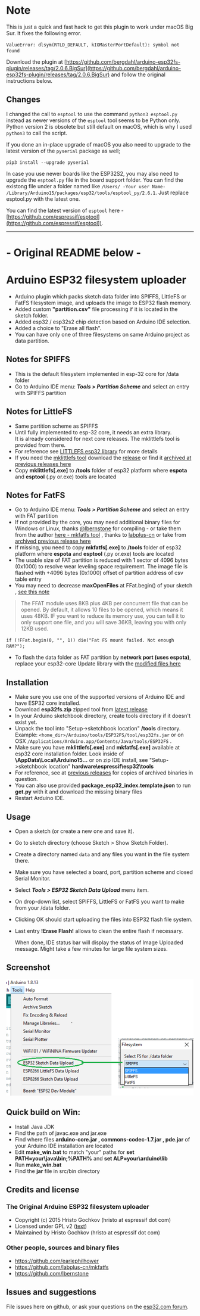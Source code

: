 # Note

This is just a quick and fast hack to get this plugin to work under macOS Big Sur. It fixes the following error.
```
ValueError: dlsym(RTLD_DEFAULT, kIOMasterPortDefault): symbol not found
```

Download the plugin at [https://github.com/bergdahl/arduino-esp32fs-plugin/releases/tag/2.0.6.BigSur](https://github.com/bergdahl/arduino-esp32fs-plugin/releases/tag/2.0.6.BigSur) and follow the original instructions below.

## Changes
I changed the call to `esptool` to use the command `python3 esptool.py` instead as
newer versions of the `esptool` tool seems to be Python only. Python version 2 is obsolete but still default on macOS, which is why I used `python3` to call the script.

If you done an in-place upgrade of macOS you also need to upgrade to the latest version of the `pyserial` package as well;
```
pip3 install --upgrade pyserial
```

In case you use newer boards like the ESP32S2, you may also need to upgrade the `esptool.py` file in the board support folder. You can find the existong file under a folder named like `/Users/ -Your user Name- /Library/Arduino15/packages/esp32/tools/esptool_py/2.6.1`. Just replace esptool.py with the latest one. 

You can find the latest version of `esptool` here - [https://github.com/espressif/esptool](https://github.com/espressif/esptool]). 

---
# - Original README below -

# Arduino ESP32 filesystem uploader 

- Arduino plugin which packs sketch data folder into SPIFFS, LittleFS or FatFS filesystem image,
and uploads the image to ESP32 flash memory.
- Added custom **"partition.csv"** file processing if it is located in the sketch folder.
- Added esp32 / esp32s2 chip detection based on Arduino IDE selection.
- Added a choice to "Erase all flash".
- You can have only one of three filesystems on same Arduino project as data partition.

## Notes for SPIFFS

- This is the default filesystem implemented in esp-32 core for /data folder
- Go to Arduino IDE menu: ***Tools > Partition Scheme*** and select an entry with SPIFFS partition

## Notes for LittleFS

- Same partition scheme as SPIFFS
- Until fully implemented to esp-32 core, it needs an extra library.  
It is already considered for next core releases. The mklittlefs tool is provided from there.
- For reference see [LITTLEFS esp32 library](https://github.com/lorol/LITTLEFS) for more details
- If you need the [mklittlefs tool](https://github.com/earlephilhower/mklittlefs) download the [release](https://github.com/earlephilhower/mklittlefs/releases) or find it [archived at previous releases here](https://github.com/lorol/arduino-esp32fs-plugin/releases )
- Copy **mklittlefs[.exe]** to **/tools** folder of esp32 platform where **espota** and **esptool** (.py or.exe) tools are located

## Notes for FatFS

- Go to Arduino IDE menu: ***Tools > Partition Scheme*** and select an entry with FAT partition
- If not provided by the core, you may need additional binary files for Windows or Linux, thanks [@lbernstone](https://github.com/lbernstone) for compiling - or take them from the author [here - mkfatfs tool](https://github.com/labplus-cn/mkfatfs/releases/tag/v1.0) , thanks to [labplus-cn](https://github.com/labplus-cn/mkfatfs) or take from [archived previous release here](https://github.com/lorol/arduino-esp32fs-plugin/releases )
- If missing, you need to copy **mkfatfs[.exe]** to **/tools** folder of esp32 platform where **espota** and **esptool** (.py or.exe) tools are located
- The usable size of FAT partition is reduced with 1 sector of 4096 bytes (0x1000) to resolve wear leveling space requirement. The image file is flashed with +4096 bytes (0x1000) offset of partition address of csv table entry
- You may need to decrease **maxOpenFiles** at FFat.begin() of your sketch , [see this note](http://marc.merlins.org/perso/arduino/post_2019-03-30_Using-FatFS-FFat-on-ESP32-Flash-With-Arduino.html) 
>The FFAT module uses 8KB plus 4KB per concurrent file that can be opened. By default, it allows 10 files to be opened, which means it uses 48KB. IF you want to reduce its memory use, you can tell it to only support one file, and you will save 36KB, leaving you with only 12KB used.
```
if (!FFat.begin(0, "", 1)) die("Fat FS mount failed. Not enough RAM?");
```
- To flash the data folder as FAT partition by **network port (uses espota)**, replace your esp32-core Update library with the [modified files here](https://github.com/lorol/arduino-esp32fatfs-plugin/tree/master/extra/esp32-modified-Update-lib-ffat-espota.zip)

## Installation

- Make sure you use one of the supported versions of Arduino IDE and have ESP32 core installed.
- Download **esp32fs.zip** zipped tool from [latest release](https://github.com/lorol/arduino-esp32fs-plugin/releases)
- In your Arduino sketchbook directory, create tools directory if it doesn't exist yet.
- Unpack the tool into "Setup->sketchbook location" **/tools** directory. Example: ```<home_dir>/Arduino/tools/ESP32FS/tool/esp32fs.jar``` or on OSX ```/Applications/Arduino.app/Contents/Java/tools/ESP32FS``` .
- Make sure you have **mklittlefs[.exe]** and **mkfatfs[.exe]** available at esp32 core installation folder. Look inside of **\AppData\Local\Arduino15\...** or on zip IDE install, see "Setup->sketchbook location" **hardware\espressif\esp32\tools**
- For reference, see at [previous releases](https://github.com/lorol/arduino-esp32fs-plugin/releases) for copies of archived binaries in question. 
- You can also use provided **package_esp32_index.template.json** to run **get.py** with it and download the missing binary files
- Restart Arduino IDE. 

## Usage

- Open a sketch (or create a new one and save it).
- Go to sketch directory (choose Sketch > Show Sketch Folder).
- Create a directory named `data` and any files you want in the file system there.
- Make sure you have selected a board, port, partition scheme and closed Serial Monitor.
- Select ***Tools > ESP32 Sketch Data Upload*** menu item. 
- On drop-down list, select SPIFFS, LittleFS or FatFS you want to make from your /data folder.
- Clicking OK should start uploading the files into ESP32 flash file system.
- Last entry **!Erase Flash!** allows to clean the entire flash if necessary. 

  When done, IDE status bar will display the status of Image Uploaded message. Might take a few minutes for large file system sizes.
  
## Screenshot

![Screenshot](tool.png)

## Quick build on Win:

- Install Java JDK 
- Find the path of javac.exe and jar.exe
- Find where files **arduino-core.jar , commons-codec-1.7.jar , pde.jar**  of your Arduino IDE installation are located
- Edit **make_win.bat** to match "your" paths for **set PATH=your\java\bin;%PATH%** and **set ALP=your\arduino\lib** 
- Run **make_win.bat**
- Find the **jar** file in src/bin directory 

## Credits and license

### The Original Arduino ESP32 filesystem uploader

- Copyright (c) 2015 Hristo Gochkov (hristo at espressif dot com)
- Licensed under GPL v2 ([text](LICENSE))
- Maintained by Hristo Gochkov (hristo at espressif dot com)

### Other people, sources and binary files

- https://github.com/earlephilhower
- https://github.com/labplus-cn/mkfatfs
- https://github.com/lbernstone

## Issues and suggestions

File issues here on github, or ask your questions on the [esp32.com forum](http://esp32.com).
